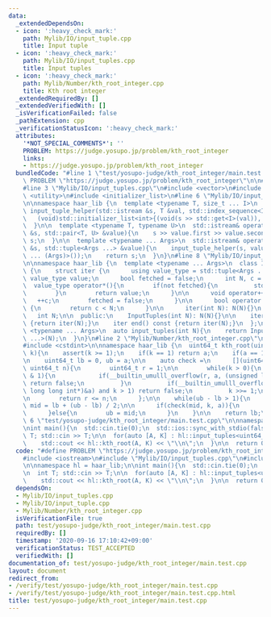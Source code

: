 ```yaml
---
data:
  _extendedDependsOn:
  - icon: ':heavy_check_mark:'
    path: Mylib/IO/input_tuple.cpp
    title: Input tuple
  - icon: ':heavy_check_mark:'
    path: Mylib/IO/input_tuples.cpp
    title: Input tuples
  - icon: ':heavy_check_mark:'
    path: Mylib/Number/kth_root_integer.cpp
    title: Kth root integer
  _extendedRequiredBy: []
  _extendedVerifiedWith: []
  _isVerificationFailed: false
  _pathExtension: cpp
  _verificationStatusIcon: ':heavy_check_mark:'
  attributes:
    '*NOT_SPECIAL_COMMENTS*': ''
    PROBLEM: https://judge.yosupo.jp/problem/kth_root_integer
    links:
    - https://judge.yosupo.jp/problem/kth_root_integer
  bundledCode: "#line 1 \"test/yosupo-judge/kth_root_integer/main.test.cpp\"\n#define\
    \ PROBLEM \"https://judge.yosupo.jp/problem/kth_root_integer\"\n\n#include <iostream>\n\
    #line 3 \"Mylib/IO/input_tuples.cpp\"\n#include <vector>\n#include <tuple>\n#include\
    \ <utility>\n#include <initializer_list>\n#line 6 \"Mylib/IO/input_tuple.cpp\"\
    \n\nnamespace haar_lib {\n  template <typename T, size_t ... I>\n  static void\
    \ input_tuple_helper(std::istream &s, T &val, std::index_sequence<I ...>){\n \
    \   (void)std::initializer_list<int>{(void(s >> std::get<I>(val)), 0) ...};\n\
    \  }\n\n  template <typename T, typename U>\n  std::istream& operator>>(std::istream\
    \ &s, std::pair<T, U> &value){\n    s >> value.first >> value.second;\n    return\
    \ s;\n  }\n\n  template <typename ... Args>\n  std::istream& operator>>(std::istream\
    \ &s, std::tuple<Args ...> &value){\n    input_tuple_helper(s, value, std::make_index_sequence<sizeof\
    \ ... (Args)>());\n    return s;\n  }\n}\n#line 8 \"Mylib/IO/input_tuples.cpp\"\
    \n\nnamespace haar_lib {\n  template <typename ... Args>\n  class InputTuples\
    \ {\n    struct iter {\n      using value_type = std::tuple<Args ...>;\n     \
    \ value_type value;\n      bool fetched = false;\n      int N, c = 0;\n\n    \
    \  value_type operator*(){\n        if(not fetched){\n          std::cin >> value;\n\
    \        }\n        return value;\n      }\n\n      void operator++(){\n     \
    \   ++c;\n        fetched = false;\n      }\n\n      bool operator!=(iter &) const\
    \ {\n        return c < N;\n      }\n\n      iter(int N): N(N){}\n    };\n\n \
    \   int N;\n\n  public:\n    InputTuples(int N): N(N){}\n\n    iter begin() const\
    \ {return iter(N);}\n    iter end() const {return iter(N);}\n  };\n\n  template\
    \ <typename ... Args>\n  auto input_tuples(int N){\n    return InputTuples<Args\
    \ ...>(N);\n  }\n}\n#line 2 \"Mylib/Number/kth_root_integer.cpp\"\n#include <cassert>\n\
    #include <cstdint>\n\nnamespace haar_lib {\n  uint64_t kth_root(uint64_t a, int\
    \ k){\n    assert(k >= 1);\n    if(k == 1) return a;\n    if(a == 1) return 1;\n\
    \n    uint64_t lb = 0, ub = a;\n\n    auto check =\n      [](uint64_t a, int k,\
    \ uint64_t n){\n        uint64_t r = 1;\n\n        while(k > 0){\n          if(k\
    \ & 1){\n            if(__builtin_umulll_overflow(r, a, (unsigned long long int*)&r))\
    \ return false;\n          }\n          if(__builtin_umulll_overflow(a, a, (unsigned\
    \ long long int*)&a) and k > 1) return false;\n          k >>= 1;\n        }\n\
    \n        return r <= n;\n      };\n\n    while(ub - lb > 1){\n      uint64_t\
    \ mid = lb + (ub - lb) / 2;\n\n      if(check(mid, k, a)){\n        lb = mid;\n\
    \      }else{\n        ub = mid;\n      }\n    }\n\n    return lb;\n  }\n}\n#line\
    \ 6 \"test/yosupo-judge/kth_root_integer/main.test.cpp\"\n\nnamespace hl = haar_lib;\n\
    \nint main(){\n  std::cin.tie(0);\n  std::ios::sync_with_stdio(false);\n\n  int\
    \ T; std::cin >> T;\n\n  for(auto [A, K] : hl::input_tuples<uint64_t, uint64_t>(T)){\n\
    \    std::cout << hl::kth_root(A, K) << \"\\n\";\n  }\n\n  return 0;\n}\n"
  code: "#define PROBLEM \"https://judge.yosupo.jp/problem/kth_root_integer\"\n\n\
    #include <iostream>\n#include \"Mylib/IO/input_tuples.cpp\"\n#include \"Mylib/Number/kth_root_integer.cpp\"\
    \n\nnamespace hl = haar_lib;\n\nint main(){\n  std::cin.tie(0);\n  std::ios::sync_with_stdio(false);\n\
    \n  int T; std::cin >> T;\n\n  for(auto [A, K] : hl::input_tuples<uint64_t, uint64_t>(T)){\n\
    \    std::cout << hl::kth_root(A, K) << \"\\n\";\n  }\n\n  return 0;\n}\n"
  dependsOn:
  - Mylib/IO/input_tuples.cpp
  - Mylib/IO/input_tuple.cpp
  - Mylib/Number/kth_root_integer.cpp
  isVerificationFile: true
  path: test/yosupo-judge/kth_root_integer/main.test.cpp
  requiredBy: []
  timestamp: '2020-09-16 17:10:42+09:00'
  verificationStatus: TEST_ACCEPTED
  verifiedWith: []
documentation_of: test/yosupo-judge/kth_root_integer/main.test.cpp
layout: document
redirect_from:
- /verify/test/yosupo-judge/kth_root_integer/main.test.cpp
- /verify/test/yosupo-judge/kth_root_integer/main.test.cpp.html
title: test/yosupo-judge/kth_root_integer/main.test.cpp
---
```


